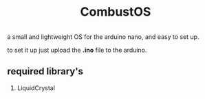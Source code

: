 <h1 style="text-align: center;">CombustOS</h1>
<img scr="https://raw.githubusercontent.com/StickyCoolDev/CombustOS/refs/heads/main/CombustOSLogo.png">

a small and lightweight OS for the arduino nano, and easy to set up.

to set it up just upload the **.ino** file to the arduino.

## required library's 
1. LiquidCrystal